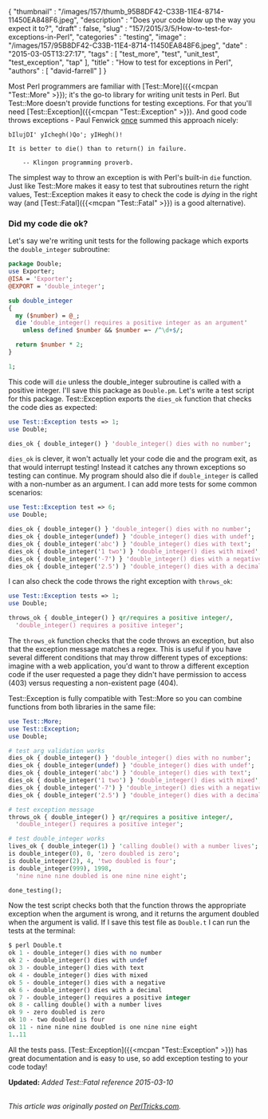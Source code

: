 {
   "thumbnail" : "/images/157/thumb_95B8DF42-C33B-11E4-8714-11450EA848F6.jpeg",
   "description" : "Does your code blow up the way you expect it to?",
   "draft" : false,
   "slug" : "157/2015/3/5/How-to-test-for-exceptions-in-Perl",
   "categories" : "testing",
   "image" : "/images/157/95B8DF42-C33B-11E4-8714-11450EA848F6.jpeg",
   "date" : "2015-03-05T13:27:17",
   "tags" : [
      "test_more",
      "test",
      "unit_test",
      "test_exception",
      "tap"
   ],
   "title" : "How to test for exceptions in Perl",
   "authors" : [
      "david-farrell"
   ]
}


Most Perl programmers are familiar with [Test::More]({{<mcpan "Test::More" >}}); it's the go-to library for writing unit tests in Perl. But Test::More doesn't provide functions for testing exceptions. For that you'll need [Test::Exception]({{<mcpan "Test::Exception" >}}). And good code throws exceptions - Paul Fenwick [once](http://perltraining.com.au/tips/2008-08-20.html) summed this approach nicely:

    bIlujDI' yIchegh()Qo'; yIHegh()!

    It is better to die() than to return() in failure.

        -- Klingon programming proverb.

The simplest way to throw an exception is with Perl's built-in `die` function. Just like Test::More makes it easy to test that subroutines return the right values, Test::Exception makes it easy to check the code is *dying* in the right way (and [Test::Fatal]({{<mcpan "Test::Fatal" >}}) is a good alternative).

### Did my code die ok?

Let's say we're writing unit tests for the following package which exports the `double_integer` subroutine:

```perl
package Double;
use Exporter;
@ISA = 'Exporter';
@EXPORT = 'double_integer';

sub double_integer
{
  my ($number) = @_;
  die 'double_integer() requires a positive integer as an argument'
    unless defined $number && $number =~ /^\d+$/;

  return $number * 2;
}

1;
```

This code will `die` unless the double\_integer subroutine is called with a positive integer. I'll save this package as `Double.pm`. Let's write a test script for this package. Test::Exception exports the `dies_ok` function that checks the code dies as expected:

```perl
use Test::Exception tests => 1;
use Double;

dies_ok { double_integer() } 'double_integer() dies with no number';
```

`dies_ok` is clever, it won't actually let your code die and the program exit, as that would interrupt testing! Instead it catches any thrown exceptions so testing can continue. My program should also die if `double_integer` is called with a non-number as an argument. I can add more tests for some common scenarios:

```perl
use Test::Exception test => 6;
use Double;

dies_ok { double_integer() } 'double_integer() dies with no number';
dies_ok { double_integer(undef) } 'double_integer() dies with undef';
dies_ok { double_integer('abc') } 'double_integer() dies with text';
dies_ok { double_integer('1 two') } 'double_integer() dies with mixed';
dies_ok { double_integer('-7') } 'double_integer() dies with a negative';
dies_ok { double_integer('2.5') } 'double_integer() dies with a decimal';
```

I can also check the code throws the right exception with `throws_ok`:

```perl
use Test::Exception tests => 1;
use Double;

throws_ok { double_integer() } qr/requires a positive integer/, 
  'double_integer() requires a positive integer';
```

The `throws_ok` function checks that the code throws an exception, but also that the exception message matches a regex. This is useful if you have several different conditions that may throw different types of exceptions: imagine with a web application, you'd want to throw a different exception code if the user requested a page they didn't have permission to access (403) versus requesting a non-existent page (404).

Test::Exception is fully compatible with Test::More so you can combine functions from both libraries in the same file:

```perl
use Test::More;
use Test::Exception;
use Double;

# test arg validation works
dies_ok { double_integer() } 'double_integer() dies with no number';
dies_ok { double_integer(undef) } 'double_integer() dies with undef';
dies_ok { double_integer('abc') } 'double_integer() dies with text';
dies_ok { double_integer('1 two') } 'double_integer() dies with mixed';
dies_ok { double_integer('-7') } 'double_integer() dies with a negative';
dies_ok { double_integer('2.5') } 'double_integer() dies with a decimal';

# test exception message
throws_ok { double_integer() } qr/requires a positive integer/, 
  'double_integer() requires a positive integer';

# test double_integer works
lives_ok { double_integer(1) } 'calling double() with a number lives';
is double_integer(0), 0, 'zero doubled is zero';
is double_integer(2), 4, 'two doubled is four';
is double_integer(999), 1998, 
  'nine nine nine doubled is one nine nine eight';

done_testing();
```

Now the test script checks both that the function throws the appropriate exception when the argument is wrong, and it returns the argument doubled when the argument is valid. If I save this test file as `Double.t` I can run the tests at the terminal:

```perl
$ perl Double.t
ok 1 - double_integer() dies with no number
ok 2 - double_integer() dies with undef
ok 3 - double_integer() dies with text
ok 4 - double_integer() dies with mixed
ok 5 - double_integer() dies with a negative
ok 6 - double_integer() dies with a decimal
ok 7 - double_integer() requires a positive integer
ok 8 - calling double() with a number lives
ok 9 - zero doubled is zero
ok 10 - two doubled is four
ok 11 - nine nine nine doubled is one nine nine eight
1..11
```

All the tests pass. [Test::Exception]({{<mcpan "Test::Exception" >}}) has great documentation and is easy to use, so add exception testing to your code today!

**Updated:** *Added Test::Fatal reference 2015-03-10*

\
*This article was originally posted on [PerlTricks.com](http://perltricks.com).*
